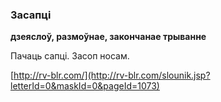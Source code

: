 ### Засапці
**дзеяслоў, размоўнае, закончанае трыванне**

Пачаць сапці. Засоп носам.

<a rel="author">[http://rv-blr.com/](http://rv-blr.com/slounik.jsp?letterId=0&maskId=0&pageId=1073)</a>
